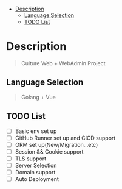 - [Description](#description)
  - [Language Selection](#language-selection)
  - [TODO List](#todo-list)

# Description
> Culture Web + WebAdmin Project

## Language Selection
> Golang + Vue 

## TODO List
- [ ] Basic env set up
- [ ] GitHub Runner set up and CICD support
- [ ] ORM set up(New/Migration...etc)
- [ ] Session && Cookie support
- [ ] TLS support
- [ ] Server Selection
- [ ] Domain support
- [ ] Auto Deployment
